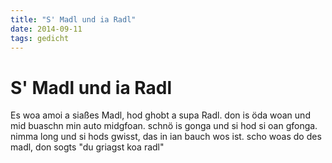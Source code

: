 ```yaml
---
title: "S' Madl und ia Radl"
date: 2014-09-11
tags: gedicht
---
```

# S' Madl und ia Radl

Es woa amoi a siaßes Madl,
hod ghobt a supa Radl.
don is öda woan
und mid buaschn min auto midgfoan.
schnö is gonga
und si hod si oan gfonga.
nimma long und si hods gwisst,
das in ian bauch wos ist.
scho woas do des madl,
don sogts "du griagst koa radl"
